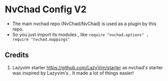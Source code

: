 # NvChad Config V2

- The main nvchad repo (NvChad/NvChad) is used as a plugin by this repo.
- So you just import its modules , like `require "nvchad.options" , require "nvchad.mappings"`

## Credits

1) Lazyvim starter <https://github.com/LazyVim/starter> as nvchad's starter was
inspired by Lazyvim's . It made a lot of things easier!
